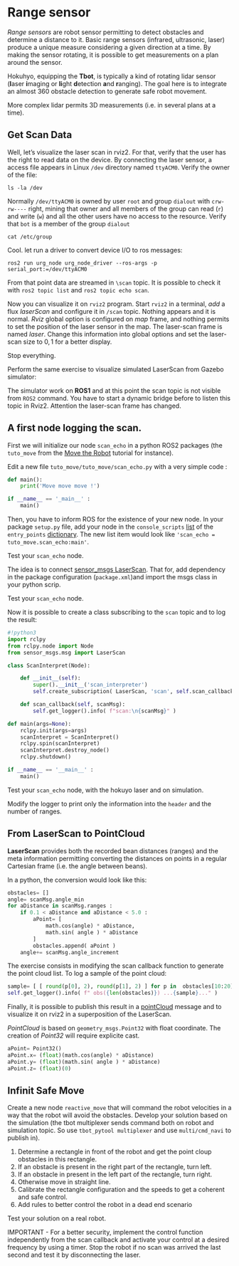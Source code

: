 # Range sensor

*Range sensors* are robot sensor permitting to detect obstacles and determine a distance to it.
Basic range sensors (infrared, ultrasonic, laser) produce a unique measure considering a given direction at a time.
By making the sensor rotating, it is possible to get measurements on a plan around the sensor.

Hokuhyo, equipping the **Tbot**, is typically a kind of rotating lidar sensor (**l**aser **i**maging or **li**ght **d**etection **a**nd **r**anging).
The goal here is to integrate an almost 360 obstacle detection to generate safe robot movement.

More complex lidar permits 3D measurements (i.e. in several plans at a time).


## Get Scan Data

Well, let’s visualize the laser scan in rviz2.
For that, verify that the user has the right to read data on the device.
By connecting the laser sensor, a access file appears in Linux `/dev` directory named `ttyACM0`.
Verify the owner of the file:

```console
ls -la /dev
```

Normally `/dev/ttyACM0` is owned by user `root` and group `dialout` with `crw-rw----` right, mining that owner and all members of the group can read (`r`) and write (`w`) and all the other users have no access to the resource.
Verify that `bot` is a member of the group `dialout`

```console
cat /etc/group
```

Cool. let run a driver to convert device I/O to ros messages:

```console
ros2 run urg_node urg_node_driver --ros-args -p serial_port:=/dev/ttyACM0
```

From that point data are streamed in `\scan` topic.
It is possible to check it with `ros2 topic list` and `ros2 topic echo scan`.

Now you can visualize it on `rviz2` program.
Start `rviz2` in a terminal, _add_ a flux _laserScan_ and configure it in `/scan` topic.
Nothing appears and it is normal.
_Rviz_ global option is configured on _map_ frame, and nothing permits to set the position of the laser sensor in the map.
The laser-scan frame is named _laser_.
Change this information into global options and set the laser-scan size to $0,1$ for a better display.

Stop everything.

Perform the same exercise to visualize simulated LaserScan from Gazebo simulator:

<!--```console
source /opt/ros/noetic/setup.bash
source ~/ros1_ws/devel/setup.bash
roslaunch larm challenge-1.launch
```--->

The simulator work on __ROS1__ and at this point the scan topic is not visible from `ROS2` command.
You have to start a dynamic bridge before to listen this topic in Rviz2.
Attention the laser-scan frame has changed.


## A first node logging the scan.

First we will initialize our node `scan_echo` in a python ROS2 packages (the `tuto_move` from the [Move the Robot](tutorials/2-move.md) tutorial for instance).

Edit a new file `tuto_move/tuto_move/scan_echo.py` with a very simple code :

```python
def main():
    print('Move move move !')

if __name__ == '_main__' :
    main()
```

Then, you have to inform ROS for the existence of your new node.
In your package `setup.py` file, add your node in the `console_scripts` [list](https://www.w3schools.com/python/python_lists.asp) of the `entry_points` [dictionary](https://www.w3schools.com/python/python_dictionaries.asp).
The new list item would look like `'scan_echo = tuto_move.scan_echo:main'`.

Test your `scan_echo` node.

The idea is to connect [sensor_msgs LaserScan](https://docs.ros2.org/foxy/api/sensor_msgs/msg/LaserScan.html).
That for, add dependency in the package configuration (`package.xml`)and import the msgs class in your python scrip.

Test your `scan_echo` node.

Now it is possible to create a class subscribing to the `scan` topic and to log the result:

```python
#!python3
import rclpy
from rclpy.node import Node
from sensor_msgs.msg import LaserScan

class ScanInterpret(Node):

    def __init__(self):
        super().__init__('scan_interpreter')
        self.create_subscription( LaserScan, 'scan', self.scan_callback, 10)

    def scan_callback(self, scanMsg):
        self.get_logger().info( f"scan:\n{scanMsg}" )

def main(args=None):
    rclpy.init(args=args)
    scanInterpret = ScanInterpret()
    rclpy.spin(scanInterpret)
    scanInterpret.destroy_node()
    rclpy.shutdown()

if __name__ == '__main__' :
    main()
```

Test your `scan_echo` node, with the hokuyo laser and on simulation.

Modify the logger to print only the information into the `header` and the number of ranges.


## From LaserScan to PointCloud

**LaserScan** provides both the recorded bean distances (ranges) and the meta information permitting converting the distances on points in a regular Cartesian frame (i.e. the angle between beans).

In a python, the conversion would look like this:

```python
obstacles= []
angle= scanMsg.angle_min
for aDistance in scanMsg.ranges :
    if 0.1 < aDistance and aDistance < 5.0 :
        aPoint= [
            math.cos(angle) * aDistance,
            math.sin( angle ) * aDistance
        ]
        obstacles.append( aPoint )
    angle+= scanMsg.angle_increment
```

The exercise consists in modifying the scan callback function to generate the point cloud list.
To log a sample of the point cloud:

```python
sample= [ [ round(p[0], 2), round(p[1], 2) ] for p in  obstacles[10:20] ]
self.get_logger().info( f" obs({len(obstacles)}) ...{sample}..." )
```

Finally, it is possible to publish this result in a [pointCloud](https://docs.ros2.org/foxy/api/sensor_msgs/msg/PointCloud.html) message and to visualize it on rviz2 in a superposition of the LaserScan.

_PointCloud_ is based on `geometry_msgs.Point32` with float coordinate.
The creation of _Point32_ will require explicite cast.

```python
aPoint= Point32()
aPoint.x= (float)(math.cos(angle) * aDistance)
aPoint.y= (float)(math.sin( angle ) * aDistance)
aPoint.z= (float)(0)
```

## Infinit Safe Move

Create a new node `reactive_move` that will command the robot velocities in a way that the robot will avoid the obstacles.
Develop your solution based on the simulation (the tbot multiplexer sends command both on robot and simulation topic. So use `tbot_pytool multiplexer` and use `multi/cmd_navi` to publish in).

1. Determine a rectangle in front of the robot and get the point cloup obstacles in this rectangle.
2. If an obstacle is present in the right part of the rectangle, turn left.
3. If an obstacle in present in the left part of the rectangle, turn right.
4. Otherwise move in straight line.
5. Calibrate the rectangle configuration and the speeds to get a coherent and safe control.
6. Add rules to better control the robot in a dead end scenario

Test your solution on a real robot.

IMPORTANT - For a better security, implement the control function independently from the scan callback and activate your control at a desired frequency by using a timer.
Stop the robot if no scan was arrived the last second and test it by disconnecting the laser.
